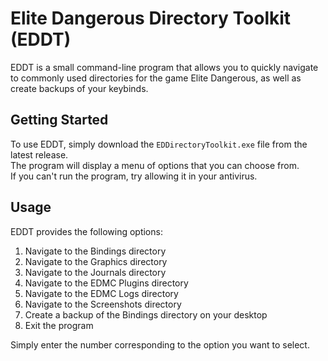 # Elite Dangerous Directory Toolkit (EDDT)
EDDT is a small command-line program that allows you to quickly navigate to commonly used directories for the game Elite Dangerous, as well as create backups of your keybinds.

## Getting Started
To use EDDT, simply download the `EDDirectoryToolkit.exe` file from the latest release.  
The program will display a menu of options that you can choose from.  
If you can't run the program, try allowing it in your antivirus.

## Usage
EDDT provides the following options:

1. Navigate to the Bindings directory
2. Navigate to the Graphics directory
3. Navigate to the Journals directory
4. Navigate to the EDMC Plugins directory
5. Navigate to the EDMC Logs directory
6. Navigate to the Screenshots directory
7. Create a backup of the Bindings directory on your desktop
8. Exit the program

Simply enter the number corresponding to the option you want to select.
